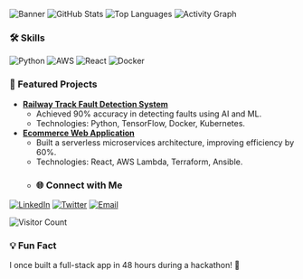 ![Banner](https://your-banner-image-url.png)
![GitHub Stats](https://github-readme-stats.vercel.app/api?username=jp-1709&show_icons=true&theme=radical&hide_border=true&include_all_commits=true&count_private=true)
![Top Languages](https://github-readme-stats.vercel.app/api/top-langs/?username=jp-1709&layout=compact&theme=radical&hide_border=true)
![Activity Graph](https://activity-graph.herokuapp.com/graph?username=jp-1709&theme=react-dark&hide_border=true)
### 🛠️ Skills
![Python](https://img.shields.io/badge/Python-90%25-%230075a8?style=flat&logo=python)
![AWS](https://img.shields.io/badge/AWS-85%25-%23FF9900?style=flat&logo=amazon-aws)
![React](https://img.shields.io/badge/React-80%25-%2361DAFB?style=flat&logo=react)
![Docker](https://img.shields.io/badge/Docker-75%25-%230db7ed?style=flat&logo=docker)
### 🚀 Featured Projects
- **[Railway Track Fault Detection System](https://github.com/jp-1709/railway-fault-detection)**  
  - Achieved 90% accuracy in detecting faults using AI and ML.  
  - Technologies: Python, TensorFlow, Docker, Kubernetes.  
- **[Ecommerce Web Application](https://github.com/jp-1709/ecommerce-app)**  
  - Built a serverless microservices architecture, improving efficiency by 60%.  
  - Technologies: React, AWS Lambda, Terraform, Ansible.
  - ### 🌐 Connect with Me
[![LinkedIn](https://img.shields.io/badge/LinkedIn-0077B5?style=for-the-badge&logo=linkedin&logoColor=white)](https://www.linkedin.com/in/jayprakashpatiljp/)
[![Twitter](https://img.shields.io/badge/Twitter-1DA1F2?style=for-the-badge&logo=twitter&logoColor=white)](https://twitter.com/your-handle)
[![Email](https://img.shields.io/badge/Email-D14836?style=for-the-badge&logo=gmail&logoColor=white)](mailto:jayprakashpatil9096@gmail.com)

![Visitor Count](https://visitcount.itsvg.in/api?id=jp-1709&label=Profile%20Views&color=0&icon=5&pretty=true)
### 💡 Fun Fact
I once built a full-stack app in 48 hours during a hackathon! 🚀
